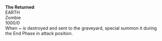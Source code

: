 **The Returned**  
EARTH  
Zombie  
1000/0  
When ~ is destroyed and sent to the graveyard, special summon it during the End Phase in attack position.
